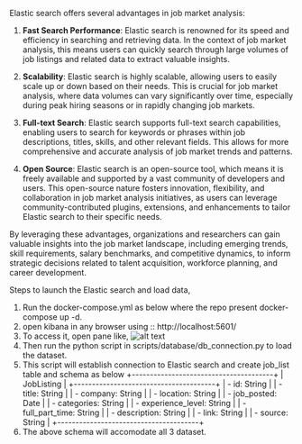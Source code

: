 Elastic search offers several advantages in job market analysis:

1. **Fast Search Performance**: Elastic search is renowned for its speed and efficiency in searching and retrieving data. In the context of job market analysis, this means users can quickly search through large volumes of job listings and related data to extract valuable insights.

2. **Scalability**: Elastic search is highly scalable, allowing users to easily scale up or down based on their needs. This is crucial for job market analysis, where data volumes can vary significantly over time, especially during peak hiring seasons or in rapidly changing job markets.

3. **Full-text Search**: Elastic search supports full-text search capabilities, enabling users to search for keywords or phrases within job descriptions, titles, skills, and other relevant fields. This allows for more comprehensive and accurate analysis of job market trends and patterns.

4. **Open Source**: Elastic search is an open-source tool, which means it is freely available and supported by a vast community of developers and users. This open-source nature fosters innovation, flexibility, and collaboration in job market analysis initiatives, as users can leverage community-contributed plugins, extensions, and enhancements to tailor Elastic search to their specific needs.

By leveraging these advantages, organizations and researchers can gain valuable insights into the job market landscape, including emerging trends, skill requirements, salary benchmarks, and competitive dynamics, to inform strategic decisions related to talent acquisition, workforce planning, and career development.

Steps to launch the Elastic search and load data,

1. Run the docker-compose.yml as below where the repo present
docker-compose up -d. 
2. open kibana in any browser using :: http://localhost:5601/
3. To access it, open pane like,
![alt text](image.png)
4. Then run the python script in scripts/database/db_connection.py to load the dataset.
5. This script will establish connection to Elastic search and create job_list table and schema as below
+---------------------------------------+
|                JobListing             |
+---------------------------------------+
| - id: String                          |
| - title: String                       |
| - company: String                     |
| - location: String                    |
| - job_posted: Date                    |
| - categories: String                  |
| - experience_level: String            |
| - full_part_time: String              |
| - description: String                 |
| - link: String                        |
| - source: String                      |
+---------------------------------------+
6. The above schema will accomodate all 3 dataset. 
